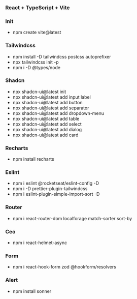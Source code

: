 ### React + TypeScript + Vite

### Init

- npm create vite@latest

### Tailwindcss

- npm install -D tailwindcss postcss autoprefixer
- npx tailwindcss init -p
- npm i -D @types/node

### Shadcn

- npx shadcn-ui@latest init
- npx shadcn-ui@latest add input label
- npx shadcn-ui@latest add button
- npx shadcn-ui@latest add separator
- npx shadcn-ui@latest add dropdown-menu
- npx shadcn-ui@latest add table
- npx shadcn-ui@latest add select
- npx shadcn-ui@latest add dialog
- npx shadcn-ui@latest add card

### Recharts

- npm install recharts

### Eslint

- npm i eslint @rocketseat/eslint-config -D
- npm i -D prettier-plugin-tailwindcss
- npm i eslint-plugin-simple-import-sort -D

### Router

- npm i react-router-dom localforage match-sorter sort-by

### Ceo

- npm i react-helmet-async

### Form

- npm i react-hook-form zod @hookform/resolvers

### Alert

- npm install sonner
